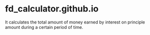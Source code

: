 # fd_calculator.github.io
It calculates the total amount of money earned by interest on principle amount during a certain period of time.
